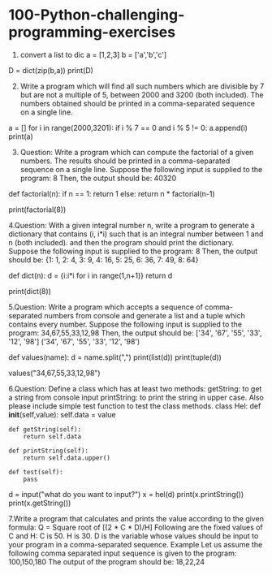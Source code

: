 # 100-Python-challenging-programming-exercises
1. convert a list to dic
a = [1,2,3]
b = ['a','b','c']

D = dict(zip(b,a))
print(D)

2. Write a program which will find all such numbers which are divisible by 7 but are not a multiple of 5,
between 2000 and 3200 (both included).
The numbers obtained should be printed in a comma-separated sequence on a single line.

a = []
for i in range(2000,3201):
    if i % 7 == 0 and i % 5 != 0:
        a.append(i)
print(a)

3. Question:
Write a program which can compute the factorial of a given numbers.
The results should be printed in a comma-separated sequence on a single line.
Suppose the following input is supplied to the program:
8
Then, the output should be:
40320

def factorial(n):
    if n == 1:
        return 1
    else:
        return n * factorial(n-1)

print(factorial(8))

4.Question:
With a given integral number n, write a program to generate a dictionary that contains (i, i*i) 
such that is an integral number between 1 and n (both included). 
and then the program should print the dictionary.
Suppose the following input is supplied to the program:
8
Then, the output should be:
{1: 1, 2: 4, 3: 9, 4: 16, 5: 25, 6: 36, 7: 49, 8: 64}

def dict(n):
    d = {i:i*i for i in range(1,n+1)}
    return d

print(dict(8))

5.Question:
Write a program which accepts a sequence of comma-separated numbers from console and generate a list and a tuple 
which contains every number.
Suppose the following input is supplied to the program:
34,67,55,33,12,98
Then, the output should be:
['34', '67', '55', '33', '12', '98']
('34', '67', '55', '33', '12', '98')

def values(name):
    d = name.split(",")
    print(list(d))
    print(tuple(d))

values("34,67,55,33,12,98")

6.Question:
Define a class which has at least two methods:
getString: to get a string from console input
printString: to print the string in upper case.
Also please include simple test function 
to test the class methods.
class Hel:
    def __init__(self,value):
        self.data = value

    def getString(self):
        return self.data

    def printString(self):
        return self.data.upper()

    def test(self):
        pass

d = input("what do you want to input?")
x = hel(d)
print(x.printString())
print(x.getString())

7.Write a program that calculates and prints the value according to the given formula:
Q = Square root of [(2 * C * D)/H]
Following are the fixed values of C and H:
C is 50. H is 30.
D is the variable whose values should be input to your program in a comma-separated sequence.
Example
Let us assume the following comma separated input sequence is given to the program:
100,150,180
The output of the program should be:
18,22,24

